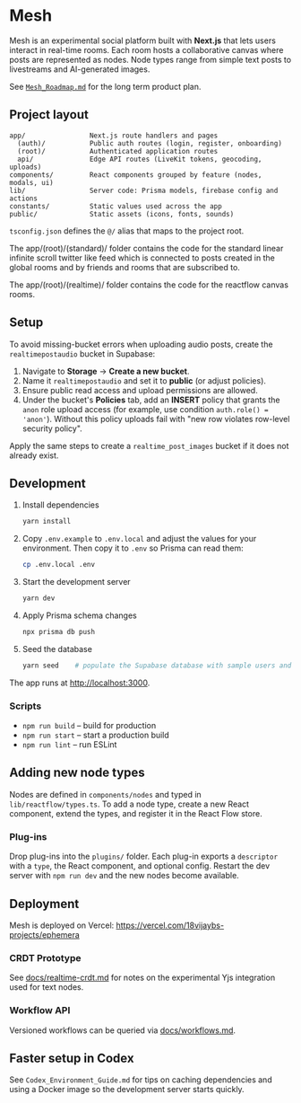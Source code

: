 # Mesh

Mesh is an experimental social platform built with **Next.js** that lets users interact in real-time rooms. Each room hosts a collaborative canvas where posts are represented as nodes. Node types range from simple text posts to livestreams and AI-generated images.

See [`Mesh_Roadmap.md`](Mesh_Roadmap.md) for the long term product plan.

## Project layout

```
app/                Next.js route handlers and pages
  (auth)/           Public auth routes (login, register, onboarding)
  (root)/           Authenticated application routes
  api/              Edge API routes (LiveKit tokens, geocoding, uploads)
components/         React components grouped by feature (nodes, modals, ui)
lib/                Server code: Prisma models, firebase config and actions
constants/          Static values used across the app
public/             Static assets (icons, fonts, sounds)
```

`tsconfig.json` defines the `@/` alias that maps to the project root.

The app/(root)/(standard)/ folder contains the code for the standard linear infinite scroll twitter like feed which is connected to posts 
created in the global rooms and by friends and rooms that are subscribed to.

The app/(root)/(realtime)/ folder contains the code for the reactflow canvas rooms.

## Setup

To avoid missing-bucket errors when uploading audio posts, create the `realtimepostaudio` bucket in Supabase:

1. Navigate to **Storage** → **Create a new bucket**.
2. Name it `realtimepostaudio` and set it to **public** (or adjust policies).
3. Ensure public read access and upload permissions are allowed.
4. Under the bucket's **Policies** tab, add an **INSERT** policy that grants the
   `anon` role upload access (for example, use condition `auth.role() = 'anon'`).
   Without this policy uploads fail with "new row violates row-level security policy".

Apply the same steps to create a `realtime_post_images` bucket if it does not already exist.

## Development

1. Install dependencies

   ```bash
   yarn install
   ```

2. Copy `.env.example` to `.env.local` and adjust the values for your environment. Then copy it to `.env` so Prisma can read them:

   ```bash
   cp .env.local .env
   ```
3. Start the development server

   ```bash
   yarn dev
   ```

4. Apply Prisma schema changes

   ```bash
   npx prisma db push
   ```

5. Seed the database

   ```bash
   yarn seed    # populate the Supabase database with sample users and posts
   ```

The app runs at [http://localhost:3000](http://localhost:3000).

### Scripts

- `npm run build` – build for production
- `npm run start` – start a production build
- `npm run lint` – run ESLint

## Adding new node types

Nodes are defined in `components/nodes` and typed in `lib/reactflow/types.ts`. To add a node type, create a new React component, extend the types, and register it in the React Flow store.

### Plug-ins

Drop plug-ins into the `plugins/` folder. Each plug-in exports a `descriptor` with a `type`, the React component, and optional config. Restart the dev server with `npm run dev` and the new nodes become available.

## Deployment

Mesh is deployed on Vercel: <https://vercel.com/18vijaybs-projects/ephemera>

### CRDT Prototype
See [docs/realtime-crdt.md](docs/realtime-crdt.md) for notes on the experimental Yjs integration used for text nodes.

### Workflow API
Versioned workflows can be queried via [docs/workflows.md](docs/workflows.md).


## Faster setup in Codex
See `Codex_Environment_Guide.md` for tips on caching dependencies and using a Docker image so the development server starts quickly.
